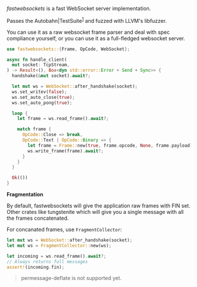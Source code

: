 _fastwebsockets_ is a fast WebSocket server implementation.

Passes the
Autobahn|TestSuite<sup><a href="https://littledivy.github.io/fastwebsockets/servers/">1</a></sup>
and fuzzed with LLVM's libfuzzer.

You can use it as a raw websocket frame parser and deal with spec compliance
yourself, or you can use it as a full-fledged websocket server.

```rust
use fastwebsockets::{Frame, OpCode, WebSocket};

async fn handle_client(
  mut socket: TcpStream,
) -> Result<(), Box<dyn std::error::Error + Send + Sync>> {
  handshake(&mut socket).await?;

  let mut ws = WebSocket::after_handshake(socket);
  ws.set_writev(false);
  ws.set_auto_close(true);
  ws.set_auto_pong(true);

  loop {
    let frame = ws.read_frame().await?;

    match frame {
      OpCode::Close => break,
      OpCode::Text | OpCode::Binary => {
        let frame = Frame::new(true, frame.opcode, None, frame.payload);
        ws.write_frame(frame).await?;
      }
    }
  }

  Ok(())
}
```

**Fragmentation**

By default, fastwebsockets will give the application raw frames with FIN set. Other
crates like tungstenite which will give you a single message with all the frames
concatenated.

For concanated frames, use `FragmentCollector`:

```rust
let mut ws = WebSocket::after_handshake(socket);
let mut ws = FragmentCollector::new(ws);

let incoming = ws.read_frame().await?;
// Always returns full messages
assert!(incoming.fin);
```

> permessage-deflate is not supported yet.
